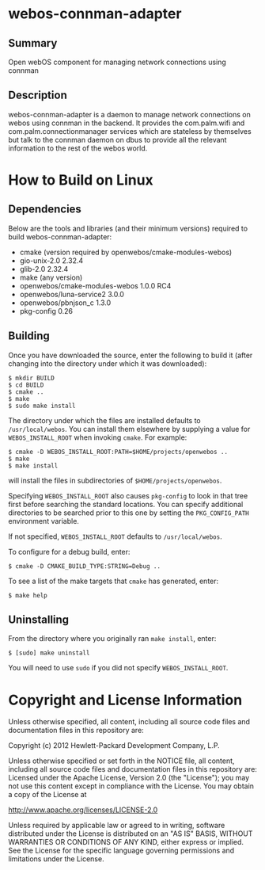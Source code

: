 webos-connman-adapter
====================

Summary
-------
Open webOS component for managing network connections using connman

Description
-----------
webos-connman-adapter is a daemon to manage network connections on webos using connman in the backend. It provides the com.palm.wifi and com.palm.connectionmanager
services which are stateless by themselves but talk to the connman daemon on dbus to provide all the relevant information to the rest of the webos world.

How to Build on Linux
=====================

## Dependencies

Below are the tools and libraries (and their minimum versions) required to build webos-connman-adapter:

* cmake (version required by openwebos/cmake-modules-webos)
* gio-unix-2.0 2.32.4
* glib-2.0 2.32.4
* make (any version)
* openwebos/cmake-modules-webos 1.0.0 RC4
* openwebos/luna-service2 3.0.0
* openwebos/pbnjson_c 1.3.0
* pkg-config 0.26

## Building

Once you have downloaded the source, enter the following to build it (after
changing into the directory under which it was downloaded):

    $ mkdir BUILD
    $ cd BUILD
    $ cmake ..
    $ make
    $ sudo make install

The directory under which the files are installed defaults to `/usr/local/webos`.
You can install them elsewhere by supplying a value for `WEBOS_INSTALL_ROOT`
when invoking `cmake`. For example:

    $ cmake -D WEBOS_INSTALL_ROOT:PATH=$HOME/projects/openwebos ..
    $ make
    $ make install

will install the files in subdirectories of `$HOME/projects/openwebos`.

Specifying `WEBOS_INSTALL_ROOT` also causes `pkg-config` to look in that tree
first before searching the standard locations. You can specify additional
directories to be searched prior to this one by setting the `PKG_CONFIG_PATH`
environment variable.

If not specified, `WEBOS_INSTALL_ROOT` defaults to `/usr/local/webos`.

To configure for a debug build, enter:

    $ cmake -D CMAKE_BUILD_TYPE:STRING=Debug ..

To see a list of the make targets that `cmake` has generated, enter:

    $ make help

## Uninstalling

From the directory where you originally ran `make install`, enter:

    $ [sudo] make uninstall

You will need to use `sudo` if you did not specify `WEBOS_INSTALL_ROOT`.

# Copyright and License Information

Unless otherwise specified, all content, including all source code files and
documentation files in this repository are:

Copyright (c) 2012 Hewlett-Packard Development Company, L.P.

Unless otherwise specified or set forth in the NOTICE file, all content,
including all source code files and documentation files in this repository are:
Licensed under the Apache License, Version 2.0 (the "License");
you may not use this content except in compliance with the License.
You may obtain a copy of the License at

http://www.apache.org/licenses/LICENSE-2.0

Unless required by applicable law or agreed to in writing, software
distributed under the License is distributed on an "AS IS" BASIS,
WITHOUT WARRANTIES OR CONDITIONS OF ANY KIND, either express or implied.
See the License for the specific language governing permissions and
limitations under the License.
